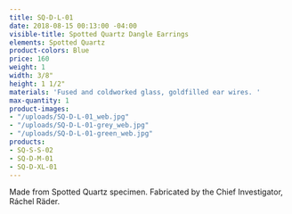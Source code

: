 ```yaml
---
title: SQ-D-L-01
date: 2018-08-15 00:13:00 -04:00
visible-title: Spotted Quartz Dangle Earrings
elements: Spotted Quartz
product-colors: Blue
price: 160
weight: 1
width: 3/8"
height: 1 1/2"
materials: 'Fused and coldworked glass, goldfilled ear wires. '
max-quantity: 1
product-images:
- "/uploads/SQ-D-L-01_web.jpg"
- "/uploads/SQ-D-L-01-grey_web.jpg"
- "/uploads/SQ-D-L-01-green_web.jpg"
products:
- SQ-S-S-02
- SQ-D-M-01
- SQ-D-XL-01
---
```


Made from Spotted Quartz specimen. Fabricated by the Chief Investigator, Ráchel Räder.
